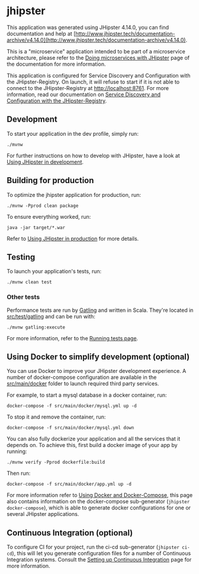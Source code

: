 # jhipster
This application was generated using JHipster 4.14.0, you can find documentation and help at [http://www.jhipster.tech/documentation-archive/v4.14.0](http://www.jhipster.tech/documentation-archive/v4.14.0).

This is a "microservice" application intended to be part of a microservice architecture, please refer to the [Doing microservices with JHipster][] page of the documentation for more information.

This application is configured for Service Discovery and Configuration with the JHipster-Registry. On launch, it will refuse to start if it is not able to connect to the JHipster-Registry at [http://localhost:8761](http://localhost:8761). For more information, read our documentation on [Service Discovery and Configuration with the JHipster-Registry][].

## Development

To start your application in the dev profile, simply run:

    ./mvnw


For further instructions on how to develop with JHipster, have a look at [Using JHipster in development][].



## Building for production

To optimize the jhipster application for production, run:

    ./mvnw -Pprod clean package

To ensure everything worked, run:

    java -jar target/*.war


Refer to [Using JHipster in production][] for more details.

## Testing

To launch your application's tests, run:

    ./mvnw clean test
### Other tests

Performance tests are run by [Gatling][] and written in Scala. They're located in [src/test/gatling](src/test/gatling) and can be run with:

    ./mvnw gatling:execute

For more information, refer to the [Running tests page][].

## Using Docker to simplify development (optional)

You can use Docker to improve your JHipster development experience. A number of docker-compose configuration are available in the [src/main/docker](src/main/docker) folder to launch required third party services.

For example, to start a mysql database in a docker container, run:

    docker-compose -f src/main/docker/mysql.yml up -d

To stop it and remove the container, run:

    docker-compose -f src/main/docker/mysql.yml down

You can also fully dockerize your application and all the services that it depends on.
To achieve this, first build a docker image of your app by running:

    ./mvnw verify -Pprod dockerfile:build

Then run:

    docker-compose -f src/main/docker/app.yml up -d

For more information refer to [Using Docker and Docker-Compose][], this page also contains information on the docker-compose sub-generator (`jhipster docker-compose`), which is able to generate docker configurations for one or several JHipster applications.

## Continuous Integration (optional)

To configure CI for your project, run the ci-cd sub-generator (`jhipster ci-cd`), this will let you generate configuration files for a number of Continuous Integration systems. Consult the [Setting up Continuous Integration][] page for more information.

[JHipster Homepage and latest documentation]: http://www.jhipster.tech
[JHipster 4.14.0 archive]: http://www.jhipster.tech/documentation-archive/v4.14.0
[Doing microservices with JHipster]: http://www.jhipster.tech/documentation-archive/v4.14.0/microservices-architecture/
[Using JHipster in development]: http://www.jhipster.tech/documentation-archive/v4.14.0/development/
[Service Discovery and Configuration with the JHipster-Registry]: http://www.jhipster.tech/documentation-archive/v4.14.0/microservices-architecture/#jhipster-registry
[Using Docker and Docker-Compose]: http://www.jhipster.tech/documentation-archive/v4.14.0/docker-compose
[Using JHipster in production]: http://www.jhipster.tech/documentation-archive/v4.14.0/production/
[Running tests page]: http://www.jhipster.tech/documentation-archive/v4.14.0/running-tests/
[Setting up Continuous Integration]: http://www.jhipster.tech/documentation-archive/v4.14.0/setting-up-ci/

[Gatling]: http://gatling.io/
